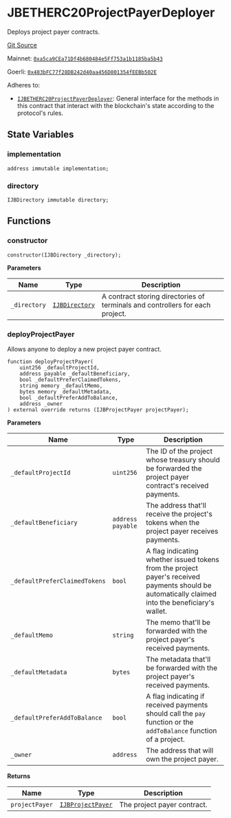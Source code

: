 # JBETHERC20ProjectPayerDeployer

Deploys project payer contracts.

[Git Source](https://github.com/jbx-protocol/juice-contracts-v3/blob/d13d0bf1dbe72f6b478530994d647e219c58245e/contracts/JBETHERC20ProjectPayerDeployer.sol)

Mainnet: [`0xa5ca9CEa71Df4b680484e5Ff753a1b1185ba5b43`](https://etherscan.io/address/0xa5ca9CEa71Df4b680484e5Ff753a1b1185ba5b43)

Goerli: [`0x483bFC77f28DB242d40aa456D801354fEEBb502E`](https://goerli.etherscan.io/address/0x483bFC77f28DB242d40aa456D801354fEEBb502E)

Adheres to:

- [`IJBETHERC20ProjectPayerDeployer`](/v4/deprecated/v3/api/interfaces/ijbetherc20projectpayerdeployer/): General interface for the methods in this contract that interact with the blockchain's state according to the protocol's rules.

## State Variables

### implementation

```solidity
address immutable implementation;
```

### directory

```solidity
IJBDirectory immutable directory;
```

## Functions

### constructor

```solidity
constructor(IJBDirectory _directory);
```

**Parameters**

|Name|Type|Description|
|----|----|-----------|
|`_directory`|[`IJBDirectory`](/docs/v4/deprecated/v3/api/interfaces/ijbdirectory.md)|A contract storing directories of terminals and controllers for each project.|

### deployProjectPayer

Allows anyone to deploy a new project payer contract.

```solidity
function deployProjectPayer(
    uint256 _defaultProjectId,
    address payable _defaultBeneficiary,
    bool _defaultPreferClaimedTokens,
    string memory _defaultMemo,
    bytes memory _defaultMetadata,
    bool _defaultPreferAddToBalance,
    address _owner
) external override returns (IJBProjectPayer projectPayer);
```

**Parameters**

|Name|Type|Description|
|----|----|-----------|
|`_defaultProjectId`|`uint256`|The ID of the project whose treasury should be forwarded the project payer contract's received payments.|
|`_defaultBeneficiary`|`address payable`|The address that'll receive the project's tokens when the project payer receives payments.|
|`_defaultPreferClaimedTokens`|`bool`|A flag indicating whether issued tokens from the project payer's received payments should be automatically claimed into the beneficiary's wallet.|
|`_defaultMemo`|`string`|The memo that'll be forwarded with the project payer's received payments.|
|`_defaultMetadata`|`bytes`|The metadata that'll be forwarded with the project payer's received payments.|
|`_defaultPreferAddToBalance`|`bool`|A flag indicating if received payments should call the `pay` function or the `addToBalance` function of a project.|
|`_owner`|`address`|The address that will own the project payer.|

**Returns**

|Name|Type|Description|
|----|----|-----------|
|`projectPayer`|[`IJBProjectPayer`](/docs/v4/deprecated/v3/api/interfaces/ijbprojectpayer.md)|The project payer contract.|

